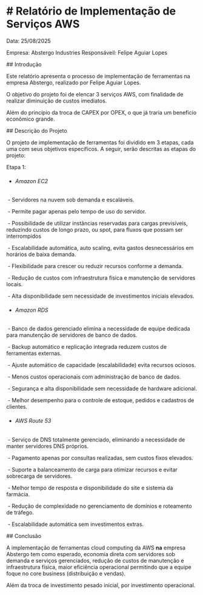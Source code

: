 # \# Relatório de Implementação de Serviços AWS





Data: 25/08/2025

Empresa: Abstergo Industries
Responsáveil: Felipe Aguiar Lopes



\## Introdução

Este relatório apresenta o processo de implementação de ferramentas na empresa Abstergo, realizado por Felipe Aguiar Lopes.

O objetivo do projeto foi de elencar 3 serviços AWS, com finalidade de realizar diminuição de custos imediatos.

Além do princípio da troca de CAPEX por OPEX, o que já traria um beneficio econômico grande.



\## Descrição do Projeto

O projeto de implementação de ferramentas foi dividido em 3 etapas, cada uma com seus objetivos específicos. A seguir, serão descritas as etapas do projeto:



Etapa 1:

* ###### Amazon EC2

&nbsp;- Servidores na nuvem sob demanda e escaláveis.

&nbsp;- Permite pagar apenas pelo tempo de uso do servidor.

&nbsp;- Possibilidade de utilizar instâncias reservadas para cargas previsíveis, reduzindo custos de longo prazo, ou spot, para fluxos que possam ser interrompidos

&nbsp;- Escalabilidade automática, auto scaling, evita gastos desnecessários em horários de baixa demanda.

&nbsp;- Flexibilidade para crescer ou reduzir recursos conforme a demanda.

&nbsp;- Redução de custos com infraestrutura física e manutenção de servidores locais.

&nbsp;- Alta disponibilidade sem necessidade de investimentos iniciais elevados.



* ###### Amazon RDS

&nbsp;- Banco de dados gerenciado elimina a necessidade de equipe dedicada para manutenção de servidores de banco de dados.  

&nbsp;- Backup automático e replicação integrada reduzem custos de ferramentas externas.  

&nbsp;- Ajuste automático de capacidade (escalabilidade) evita recursos ociosos.

&nbsp;- Menos custos operacionais com administração de banco de dados.  

&nbsp;- Segurança e alta disponibilidade sem necessidade de hardware adicional.  

&nbsp;- Melhor desempenho para o controle de estoque, pedidos e cadastros de clientes.



* ###### AWS Route 53

&nbsp;- Serviço de DNS totalmente gerenciado, eliminando a necessidade de manter servidores DNS próprios.  

&nbsp;- Pagamento apenas por consultas realizadas, sem custos fixos elevados.  

&nbsp;- Suporte a balanceamento de carga para otimizar recursos e evitar sobrecarga de servidores.

&nbsp;- Melhor tempo de resposta e disponibilidade do site e sistema da farmácia.  

&nbsp;- Redução de complexidade no gerenciamento de domínios e roteamento de tráfego.  

&nbsp;- Escalabilidade automática sem investimentos extras.



\## Conclusão

A implementação de ferramentas cloud computing da AWS **na** empresa Abstergo tem como esperado, economia direta com servidores sob demanda e serviços gerenciados, redução de custos de manutenção e infraestrutura física, maior eficiência operacional permitindo que a equipe foque no core business (distribuição e vendas).

Além da troca de investimento pesado inicial, por investimento operacional.

